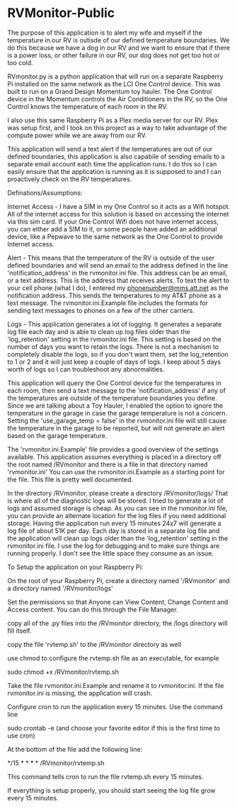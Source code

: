 # RVMonitor-Public

The purpose of this application is to alert my wife and myself if the temperature in our RV is outisde of our defined temperature boundaries. 
We do this because we have a dog in our RV and we want to ensure that if there is a power loss, or other failure in our RV, our dog does not 
get too hot or too cold.

RVmonitor.py is a python application that will run on a separate Raspberry Pi installed on the same network as 
the LCI One Control device. This was built to run on a Grand Design Momentum toy hauler. The One Control device in the Momentum controls the 
Air Conditioners in the RV, so the One Control knows the temperature of each room in the RV. 

I also use this same Raspberry Pi as a Plex media server for our RV. Plex was setup first, and I took on this project as a way to take advantage of the
compute power while we are away from our RV.

This application will send a text alert if the temperatures are out of our defined boundaries, this application is also capabile of sending emails to a
separate email account each time the application runs. I do this so I can easily ensure that the application is running as it is supposed to and I can 
proactively check on the RV temperatures.

Definations/Assumptions:

Internet Access - I have a SIM in my One Control so it acts as a Wifi hotspot. All of the internet access for this solution is based on accessing the internet 
        via this sim card. If your One Control Wifi does not have internet access, you can either add a SIM to it, or some people have added an additional device, 
        like a Pepwave to the same network as the One Control to provide Internet access.

Alert - This means that the temperature of the RV is outside of the user defined boundaries and will send an email to the address defined in the line 
        'notification_address' in the rvmonitor.ini file. This address can be an email, or a text address. This is the address that receives alerts. 
        To text the alert to your cell phone (what I do), I entered my phonenumber@mms.att.net as the notification address. This sends the temperatures 
        to my AT&T phone as a text message. The rvmonitor.ini.Example file includes the formats for sending text messages to phones on a few of the other carriers.
        

Logs - This application generates a lot of logging. It generates a separate log file each day and is able to clean up log files older than the 'log_retention' 
        setting in the rvmonitor.ini file. This setting is based on the number of days you want to retain the logs. There is not a mechanism to completely disable the logs, 
        so if you don't want them, set the log_retention to 1 or 2 and it will just keep a couple of days of logs. I keep about 5 days worth of logs so I 
        can troubleshoot any abnormalities. 
        

This application will query the One Control device for the temperatures in each room, then send a text message to the 'notification_address' if any of the temperatures 
are outside of the temperature boundaries you define.  Since we are talking about a Toy Hauler, I enabled the option to ignore the temperature in the garage
in case the garage temperature is not a concern. Setting the 'use_garage_temp = false' in the rvmonitor.ini file will still cause the temperature in the garage 
to be reported, but will not generate an alert based on the garage temperature.


The 'rvmonitor.ini.Example' file provides a good overview of the settings available.
This application assumes everything is placed in a directory off the root named /RVmonitor and there is a file in that directory named 'rvmonitor.ini'
You can use the rvmonitor.ini.Example as a starting point for the file. This file is pretty well documented.

In the directory /RVmonitor, please create a directory /RVmonitor/logs/ That is where all of the diagnostic logs will
be stored. I tried to generate a lot of logs and assumed storage is cheap. As you can see in the rvmonitor.ini file, 
you can provide an alternate location for the log files if you need additional storage. Having the application run 
every 15 minutes 24x7 will generate a log file of about 51K per day. Each day is stored in a separate log file and the 
application will clean up logs older than the 'log_retention' setting in the rvmonitor.ini file. I use the log for debugging 
and to make sure things are running properly. I don't see the little space they consume as an issue.



To Setup the application on your Raspberry Pi:

On the root of your Raspberry Pi, create a directory named '/RVmonitor' and a directory named '/RVmonitor/logs' 

Set the permissions so that Anyone can View Content, Change Content and Access content. You can do this through the File Manager.

copy all of the .py files into the /RVmonitor directory, the /logs directory will fill itself.

copy the file 'rvtemp.sh' to the /RVmonitor directory as well

use chmod to configure the rvtemp.sh file as an executable, for example

sudo chmod +x /RVmonitor/rvtemp.sh 

Take the file rvmonitor.ini.Example and rename it to rvmonitor.ini. If the file rvmonitor.ini is missing, the application will crash.

Configure cron to run the application every 15 minutes. Use the command line

sudo crontab -e (and choose your favorite editor if this is the first time to use cron)

At the bottom of the file add the following line:

*/15 * * * * /RVmonitor/rvtemp.sh

This command tells cron to run the file rvtemp.sh every 15 minutes.

If everything is setup properly, you should start seeing the log file grow every 15 minutes.



